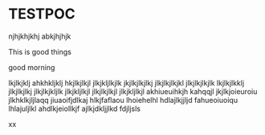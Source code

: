 # TESTPOC
njhjkhjkhj
abkjhjhjk

This is good things

good morning 

lkjlkjklj
ahkhkljklj
hkjlkjlkjl
jlkjkljlkjlk
jkjlkjlkjlkj
jlkjlkjlkjkl
jlkjlkjlkjlk
lkjlkjlkklj
jlkjlkjlkj
jlkjlkjkljlk
jlkjkljlkjl
jlkjlkjlkjl
jlkjkljlkjl
akhiueuihkjh
kahqqjl
jkjlkjoieuroiu
jlkhklkjljlaqq
jiuaoifjdlkaj
hlkjfaflaou
lhoiehelhl
hdlajlkjjljd
fahueoiuoiqu
lhlajuljlkl
ahdlkjeiollkjf
ajlkjdkljjlkd
fdjljsls

xx

